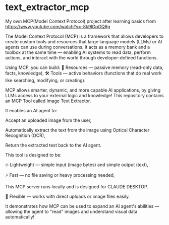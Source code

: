 # text_extractor_mcp
My own MCP(Model Context Protocol)  project after learning basics from <br>  https://www.youtube.com/watch?v=-8k9lGpGQ6g

The Model Context Protocol (MCP) is a framework that allows developers to create custom tools and resources that large language models (LLMs) or AI agents can use during conversations.
It acts as a memory bank and a toolbox at the same time —
enabling AI systems to read data, perform actions, and interact with the world through developer-defined functions.

Using MCP, you can build:
📂 Resources — passive memory (read-only data, facts, knowledge),
🛠️ Tools — active behaviors (functions that do real work like searching, modifying, or creating).

MCP allows smarter, dynamic, and more capable AI applications, by giving LLMs access to your external logic and knowledge!
This repository contains an MCP Tool called Image Text Extractor.

It enables an AI agent to:

Accept an uploaded image from the user,

Automatically extract the text from the image using Optical Character Recognition (OCR),

Return the extracted text back to the AI agent.

This tool is designed to be:

🔥 Lightweight — simple input (image bytes) and simple output (text),

⚡ Fast — no file saving or heavy processing needed,

This MCP server runs locally and is designed for CLAUDE DESKTOP.


🧠 Flexible — works with direct uploads or image files easily.

It demonstrates how MCP can be used to expand an AI agent's abilities —
allowing the agent to "read" images and understand visual data automatically!
